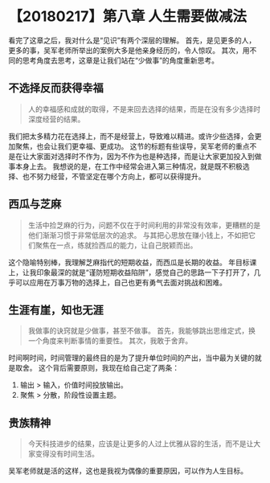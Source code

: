 # 【20180217】第八章 人生需要做减法

看完了这章之后，我对什么是“见识”有两个深层的理解。
首先，是见更多的人，更多的事，吴军老师所举出的案例大多是他亲身经历的，令人惊叹。
其次，用不同的思考角度去思考，这章是让我们站在“少做事”的角度重新思考。

## 不选择反而获得幸福

> 人的幸福感和成就的取得，不是来回去选择的结果，而是在没有多少选择时深度经营的结果。

我们把太多精力花在选择上，而不是经营上，导致难以精进。或许少些选择，会更加聚焦，也会让我们更幸福、更成功。
这节的标题有些误导，吴军老师的重点不是在让大家面对选择时不作为，因为不作为也是种选择，而是让大家更加投入到做事本身上去。
我想说的是，在工作中经常会进入第三种情况，就是既不积极选择、也不努力经营，不管坚定在哪个方向上，都可以获得提升。

## 西瓜与芝麻

> 生活中捡芝麻的行为，问题不仅在于时间利用的非常没有效率，更糟糕的是他们渐渐习惯于非常低层次的追求。
> 与其把心思放在赚小钱上，不如把它们聚焦在一点，练就捡西瓜的能力，让自己脱颖而出。

这个隐喻特别棒，我理解芝麻指代的短期收益，而西瓜是长期的收益。
年目标课上，让我印象最深的就是“谨防短期收益陷阱”，感觉自己的思路一下子打开了，几乎可以应用在万事万物的选择上，自己也更有勇气去面对挑战和困难。


## 生涯有崖，知也无涯

> 我做事的诀窍就是少做事，甚至不做事。
> 首先，我能够跳出思维定式，换一个角度来判断事情的重要性。
> 其次，我敢于舍弃。

时间啊时间，时间管理的最终目的是为了提升单位时间的产出，当中最为关键的就是取舍。
这个背后需要原则，我现在给自己定了两条：
1. 输出 > 输入，价值时间投放输出。
2. 聚焦 > 分散，阶段性设置主题。

## 贵族精神

> 今天科技进步的结果，应该是让更多的人过上优雅从容的生活，而不是让大家变得没有时间生活。

吴军老师就是活的这样，这也是我视为偶像的重要原因，可以作为人生目标。


